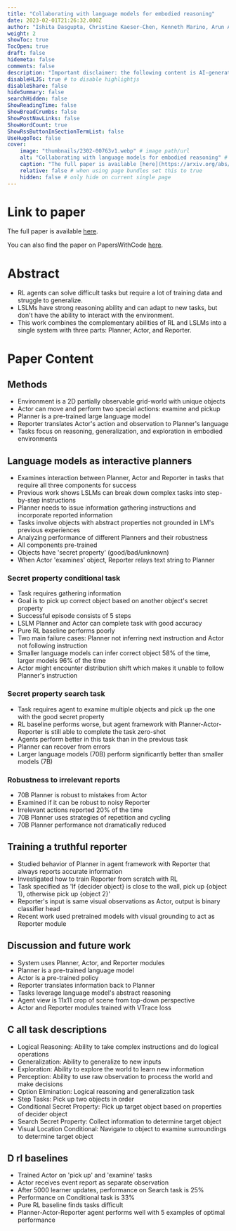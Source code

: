 ```yaml
---
title: "Collaborating with language models for embodied reasoning"
date: 2023-02-01T21:26:32.000Z
author: "Ishita Dasgupta, Christine Kaeser-Chen, Kenneth Marino, Arun Ahuja, Sheila Babayan and 2 others"
weight: 2
showToc: true
TocOpen: true
draft: false
hidemeta: false
comments: false
description: "Important disclaimer: the following content is AI-generated, please make sure to fact check the presented information by reading the full paper."
disableHLJS: true # to disable highlightjs
disableShare: false
hideSummary: false
searchHidden: false
ShowReadingTime: false
ShowBreadCrumbs: false
ShowPostNavLinks: false
ShowWordCount: true
ShowRssButtonInSectionTermList: false
UseHugoToc: false
cover:
    image: "thumbnails/2302-00763v1.webp" # image path/url
    alt: "Collaborating with language models for embodied reasoning" # alt text
    caption: "The full paper is available [here](https://arxiv.org/abs/2302.00763)." # display caption under cover
    relative: false # when using page bundles set this to true
    hidden: false # only hide on current single page
---
```


# Link to paper
The full paper is available [here](https://arxiv.org/abs/2302.00763).

You can also find the paper on PapersWithCode [here](https://paperswithcode.com/paper/collaborating-with-language-models-for).

# Abstract
- RL agents can solve difficult tasks but require a lot of training data and struggle to generalize.
- LSLMs have strong reasoning ability and can adapt to new tasks, but don't have the ability to interact with the environment.
- This work combines the complementary abilities of RL and LSLMs into a single system with three parts: Planner, Actor, and Reporter.

# Paper Content

## Methods
- Environment is a 2D partially observable grid-world with unique objects
- Actor can move and perform two special actions: examine and pickup
- Planner is a pre-trained large language model
- Reporter translates Actor's action and observation to Planner's language
- Tasks focus on reasoning, generalization, and exploration in embodied environments

## Language models as interactive planners
- Examines interaction between Planner, Actor and Reporter in tasks that require all three components for success
- Previous work shows LSLMs can break down complex tasks into step-by-step instructions
- Planner needs to issue information gathering instructions and incorporate reported information
- Tasks involve objects with abstract properties not grounded in LM's previous experiences
- Analyzing performance of different Planners and their robustness
- All components pre-trained
- Objects have 'secret property' (good/bad/unknown)
- When Actor 'examines' object, Reporter relays text string to Planner

### Secret property conditional task
- Task requires gathering information
- Goal is to pick up correct object based on another object's secret property
- Successful episode consists of 5 steps
- LSLM Planner and Actor can complete task with good accuracy
- Pure RL baseline performs poorly
- Two main failure cases: Planner not inferring next instruction and Actor not following instruction
- Smaller language models can infer correct object 58% of the time, larger models 96% of the time
- Actor might encounter distribution shift which makes it unable to follow Planner's instruction

### Secret property search task
- Task requires agent to examine multiple objects and pick up the one with the good secret property
- RL baseline performs worse, but agent framework with Planner-Actor-Reporter is still able to complete the task zero-shot
- Agents perform better in this task than in the previous task
- Planner can recover from errors
- Larger language models (70B) perform significantly better than smaller models (7B)

### Robustness to irrelevant reports
- 70B Planner is robust to mistakes from Actor
- Examined if it can be robust to noisy Reporter
- Irrelevant actions reported 20% of the time
- 70B Planner uses strategies of repetition and cycling
- 70B Planner performance not dramatically reduced

## Training a truthful reporter
- Studied behavior of Planner in agent framework with Reporter that always reports accurate information
- Investigated how to train Reporter from scratch with RL
- Task specified as 'If {decider object} is close to the wall, pick up {object 1}, otherwise pick up {object 2}'
- Reporter's input is same visual observations as Actor, output is binary classifier head
- Recent work used pretrained models with visual grounding to act as Reporter module

## Discussion and future work
- System uses Planner, Actor, and Reporter modules
- Planner is a pre-trained language model
- Actor is a pre-trained policy
- Reporter translates information back to Planner
- Tasks leverage language model's abstract reasoning
- Agent view is 11x11 crop of scene from top-down perspective
- Actor and Reporter modules trained with VTrace loss

## C all task descriptions
- Logical Reasoning: Ability to take complex instructions and do logical operations
- Generalization: Ability to generalize to new inputs
- Exploration: Ability to explore the world to learn new information
- Perception: Ability to use raw observation to process the world and make decisions
- Option Elimination: Logical reasoning and generalization task
- Step Tasks: Pick up two objects in order
- Conditional Secret Property: Pick up target object based on properties of decider object
- Search Secret Property: Collect information to determine target object
- Visual Location Conditional: Navigate to object to examine surroundings to determine target object

## D rl baselines
- Trained Actor on 'pick up' and 'examine' tasks
- Actor receives event report as separate observation
- After 5000 learner updates, performance on Search task is 25%
- Performance on Conditional task is 33%
- Pure RL baseline finds tasks difficult
- Planner-Actor-Reporter agent performs well with 5 examples of optimal performance
